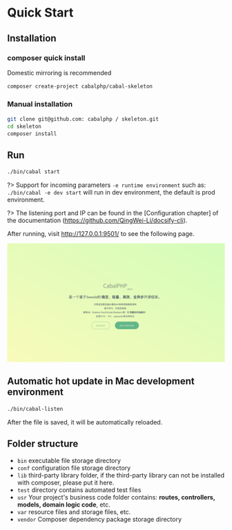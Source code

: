 # Quick Start


## Installation

### composer quick install

Domestic mirroring is recommended

```bash
composer create-project cabalphp/cabal-skeleton
```
### Manual installation

```bash
git clone git@github.com: cabalphp / skeleton.git
cd skeleton
composer install
```

## Run

```bash
./bin/cabal start
```

?> Support for incoming parameters `-e runtime environment` such as: `./bin/cabal -e dev start` will run in dev environment, the default is prod environment.

?> The listening port and IP can be found in the [Configuration chapter] of the documentation (https://github.com/QingWei-Li/docsify-cli).

After running, visit http://127.0.0.1:9501/ to see the following page.

![](/_media/home.png)

## Automatic hot update in Mac development environment

```bash
./bin/cabal-listen
```

After the file is saved, it will be automatically reloaded.


## Folder structure

* `bin` executable file storage directory
* `conf` configuration file storage directory
* `lib` third-party library folder, if the third-party library can not be installed with composer, please put it here.
* `test` directory contains automated test files
* `usr` Your project's business code folder contains: **routes, controllers, models, domain logic code**, etc.
* `var` resource files and storage files, etc.
* `vendor` Composer dependency package storage directory
